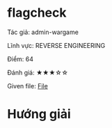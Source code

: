 # flagcheck
Tác giả:  admin-wargame

Lĩnh vực: REVERSE ENGINEERING

Điểm: 64

Đánh giá: ★★★☆☆

Given file: [File](/challenge_wargame/re/re7)

# Hướng giải

